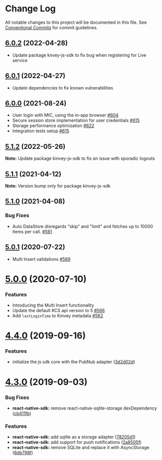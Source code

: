# Change Log

All notable changes to this project will be documented in this file.
See [Conventional Commits](https://conventionalcommits.org) for commit guidelines.

## [6.0.2](https://github.com/Kinvey/js-sdk/compare/kinvey-react-native-sdk@6.0.1...kinvey-react-native-sdk@6.0.2) (2022-04-28)

* Update package knvey-js-sdk to fix bug when registering for Live service





## [6.0.1](https://github.com/Kinvey/js-sdk/compare/kinvey-react-native-sdk@6.0.0...kinvey-react-native-sdk@6.0.1) (2022-04-27)

* Update dependencies to fix known vulnerabilities





## [6.0.0](https://github.com/Kinvey/js-sdk/compare/kinvey-react-native-sdk@5.1.1...kinvey-react-native-sdk@6.0.0) (2021-08-24)

- User login with MIC, using the in-app browser [#604](https://github.com/Kinvey/js-sdk/pull/604)
- Secure session store implementation for user credentials [#615](https://github.com/Kinvey/js-sdk/pull/615)
- Storage performance optimization [#622](https://github.com/Kinvey/js-sdk/pull/622)
- Integration tests setup [#615](https://github.com/Kinvey/js-sdk/pull/615)





## [5.1.2](https://github.com/Kinvey/js-sdk/compare/kinvey-react-native-sdk@5.1.1...kinvey-react-native-sdk@5.1.2) (2022-05-26)

**Note:** Update package kinvey-js-sdk to fix an issue with sporadic logouts





## [5.1.1](https://github.com/Kinvey/js-sdk/compare/kinvey-react-native-sdk@5.1.0...kinvey-react-native-sdk@5.1.1) (2021-04-12)

**Note:** Version bump only for package kinvey-js-sdk





## [5.1.0](https://github.com/Kinvey/js-sdk/compare/kinvey-react-native-sdk@5.0.1...kinvey-react-native-sdk@5.1.0) (2021-04-08)


### Bug Fixes

* Auto DataStore disregards "skip" and "limit" and fetches up to 10000 items per call. [#581](https://github.com/Kinvey/js-sdk/pull/581)





## [5.0.1](https://github.com/Kinvey/js-sdk/compare/kinvey-react-native-sdk@5.0.0...kinvey-react-native-sdk@5.0.1) (2020-07-22)

- Multi Insert validations [#569](https://github.com/Kinvey/js-sdk/pull/569)





# [5.0.0](https://github.com/Kinvey/js-sdk/compare/kinvey-react-native-sdk@4.2.5...kinvey-react-native-sdk@5.0.0) (2020-07-10)


### Features

* Introducing the Multi Insert functionality
* Update the default KCS api version to 5 [#566](https://github.com/Kinvey/js-sdk/pull/566)
* Add `lastLoginTime` to Kinvey metadata [#562](https://github.com/Kinvey/js-sdk/pull/562)





# [4.4.0](https://github.com/Kinvey/js-sdk/compare/kinvey-react-native-sdk@4.3.0...kinvey-react-native-sdk@4.4.0) (2019-09-16)


### Features

* initialize the js sdk core with the PubNub adapter ([3d2d02d](https://github.com/Kinvey/js-sdk/commit/3d2d02d))





# [4.3.0](https://github.com/Kinvey/js-sdk/compare/kinvey-react-native-sdk@4.2.3...kinvey-react-native-sdk@4.3.0) (2019-09-03)


### Bug Fixes

* **react-native-sdk:** remove react-native-sqlite-storage devDependency ([cb411fb](https://github.com/Kinvey/js-sdk/commit/cb411fb))


### Features

* **react-native-sdk:** add sqlite as a storage adapter ([78205d1](https://github.com/Kinvey/js-sdk/commit/78205d1))
* **react-native-sdk:** add support for push notifications ([2a8505f](https://github.com/Kinvey/js-sdk/commit/2a8505f))
* **react-native-sdk:** remove SQLite and replace it with AsyncStorage ([6db798f](https://github.com/Kinvey/js-sdk/commit/6db798f))
